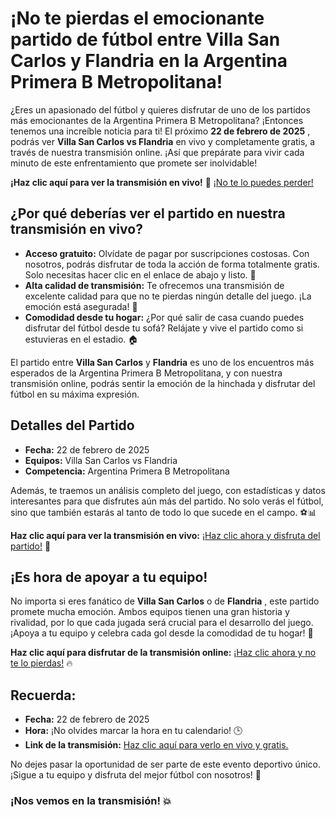 # ¡No te pierdas el emocionante partido de fútbol entre Villa San Carlos y Flandria en la Argentina Primera B Metropolitana!

¿Eres un apasionado del fútbol y quieres disfrutar de uno de los partidos más emocionantes de la Argentina Primera B Metropolitana? ¡Entonces tenemos una increíble noticia para ti! El próximo **22 de febrero de 2025** , podrás ver **Villa San Carlos vs Flandria** en vivo y completamente gratis, a través de nuestra transmisión online. ¡Así que prepárate para vivir cada minuto de este enfrentamiento que promete ser inolvidable!

**¡Haz clic aquí para ver la transmisión en vivo!** 📲 [¡No te lo puedes perder!](https://tinyurl.com/livestreamfreeo?st=Villa+San+Carlos+vs+Flandria&si=gh)

## ¿Por qué deberías ver el partido en nuestra transmisión en vivo?

- **Acceso gratuito:** Olvídate de pagar por suscripciones costosas. Con nosotros, podrás disfrutar de toda la acción de forma totalmente gratis. Solo necesitas hacer clic en el enlace de abajo y listo. 🎉
- **Alta calidad de transmisión:** Te ofrecemos una transmisión de excelente calidad para que no te pierdas ningún detalle del juego. ¡La emoción está asegurada! 🎥
- **Comodidad desde tu hogar:** ¿Por qué salir de casa cuando puedes disfrutar del fútbol desde tu sofá? Relájate y vive el partido como si estuvieras en el estadio. 🏠

El partido entre **Villa San Carlos** y **Flandria** es uno de los encuentros más esperados de la Argentina Primera B Metropolitana, y con nuestra transmisión online, podrás sentir la emoción de la hinchada y disfrutar del fútbol en su máxima expresión.

## Detalles del Partido

- **Fecha:** 22 de febrero de 2025
- **Equipos:** Villa San Carlos vs Flandria
- **Competencia:** Argentina Primera B Metropolitana

Además, te traemos un análisis completo del juego, con estadísticas y datos interesantes para que disfrutes aún más del partido. No solo verás el fútbol, sino que también estarás al tanto de todo lo que sucede en el campo. ⚽📊

**Haz clic aquí para ver la transmisión en vivo:** [¡Haz clic ahora y disfruta del partido!](https://tinyurl.com/livestreamfreeo?st=Villa+San+Carlos+vs+Flandria&si=gh) 🚀

## ¡Es hora de apoyar a tu equipo!

No importa si eres fanático de **Villa San Carlos** o de **Flandria** , este partido promete mucha emoción. Ambos equipos tienen una gran historia y rivalidad, por lo que cada jugada será crucial para el desarrollo del juego. ¡Apoya a tu equipo y celebra cada gol desde la comodidad de tu hogar! 🎉

**Haz clic aquí para disfrutar de la transmisión online:** [¡Haz clic ahora y no te lo pierdas!](https://tinyurl.com/livestreamfreeo?st=Villa+San+Carlos+vs+Flandria&si=gh) 🔥

## Recuerda:

- **Fecha:** 22 de febrero de 2025
- **Hora:** ¡No olvides marcar la hora en tu calendario! 🕒
- **Link de la transmisión:** [Haz clic aquí para verlo en vivo y gratis.](https://tinyurl.com/livestreamfreeo?st=Villa+San+Carlos+vs+Flandria&si=gh)

No dejes pasar la oportunidad de ser parte de este evento deportivo único. ¡Sigue a tu equipo y disfruta del mejor fútbol con nosotros! 📲

### ¡Nos vemos en la transmisión! 💥
